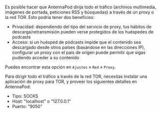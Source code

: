 Es posible hacer que AntennaPod dirija todo el tráfico (archivos multimedia,
imágenes de portada, peticiones RSS y búsquedas) a través de un proxy o la red
TOR. Esto podría tener dos beneficios:

- Privacidad: dependiendo del tipo del servicio de proxy, tus hábitos de
descarga/retransmisión pueden verse protegidos de los huéspedes de podcasts
- Acceso: si un huésped de pódcasts impide que el contenido sea descargado desde
otros países (basándose en las direcciones IP), configurar un proxy con el país
de origen puede permitir que sigas pudiendo acceder a su contenido

Puedes encontrar esta opción en `Ajustes` » `Red` » `Proxy`.

Para dirigir todo el tráfico a través de la red TOR, necesitas instalar una
aplicación de proxy para TOR, y proveer los siguientes detalles en AntennaPod:

- Tipo: SOCKS
- Host: "localhost" o "127.0.0.1"
- Puerto: "9050"
